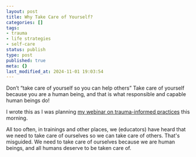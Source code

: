 ```yaml
---
layout: post
title: Why Take Care of Yourself?
categories: []
tags:
- trauma
- life strategies
- self-care
status: publish
type: post
published: true
meta: {}
last_modified_at: 2024-11-01 19:03:54
---
```


Don’t “take care of yourself so you can help others” Take care of yourself because you are a human being, and that is what responsible and capable human beings do!

I wrote this as I was planning 
[my webinar on trauma-informed practices](https://jethro.webinarninja.com/webinar/78114) this morning.

All too often, in trainings and other places, we (educators) have heard that we need to take care of ourselves so we can take care of others. That's misguided. We need to take care of ourselves because we are human beings, and all humans deserve to be taken care of.
